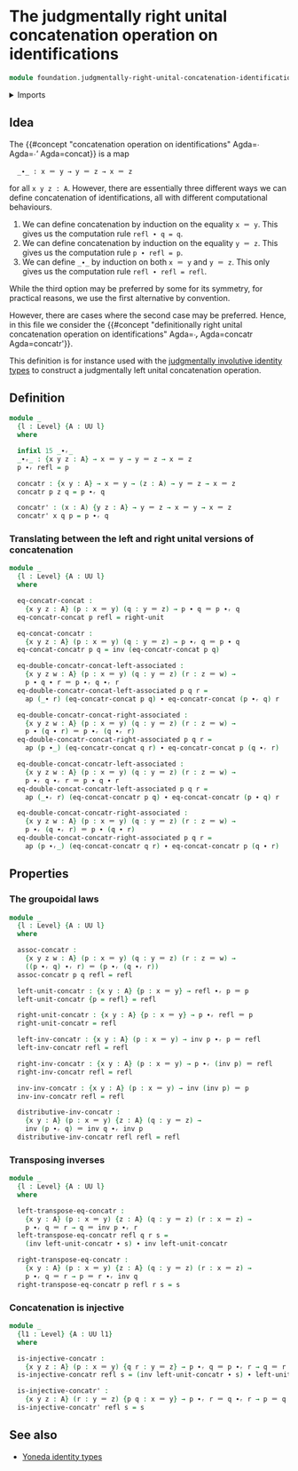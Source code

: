 # The judgmentally right unital concatenation operation on identifications

```agda
module foundation.judgmentally-right-unital-concatenation-identifications where
```

<details><summary>Imports</summary>

```agda
open import foundation.action-on-identifications-functions
open import foundation.universe-levels

open import foundation-core.identity-types
```

</details>

## Idea

The
{{#concept "concatenation operation on identifications" Agda=_∙_ Agda=_∙'_ Agda=concat}}
is a map

```text
  _∙_ : x ＝ y → y ＝ z → x ＝ z
```

for all `x y z : A`. However, there are essentially three different ways we can
define concatenation of identifications, all with different computational
behaviours.

1. We can define concatenation by induction on the equality `x ＝ y`. This gives
   us the computation rule `refl ∙ q = q`.
2. We can define concatenation by induction on the equality `y ＝ z`. This gives
   us the computation rule `p ∙ refl = p`.
3. We can define `_∙_` by induction on both `x ＝ y` and `y ＝ z`. This only
   gives us the computation rule `refl ∙ refl = refl`.

While the third option may be preferred by some for its symmetry, for practical
reasons, we use the first alternative by convention.

However, there are cases where the second case may be preferred. Hence, in this
file we consider the
{{#concept "definitionally right unital concatenation operation on identifications" Agda=_∙ᵣ_ Agda=concatr Agda=concatr'}}.

This definition is for instance used with the
[judgmentally involutive identity types](foundation.judgmentally-involutive-identity-types.md)
to construct a judgmentally left unital concatenation operation.

## Definition

```agda
module _
  {l : Level} {A : UU l}
  where

  infixl 15 _∙ᵣ_
  _∙ᵣ_ : {x y z : A} → x ＝ y → y ＝ z → x ＝ z
  p ∙ᵣ refl = p

  concatr : {x y : A} → x ＝ y → (z : A) → y ＝ z → x ＝ z
  concatr p z q = p ∙ᵣ q

  concatr' : (x : A) {y z : A} → y ＝ z → x ＝ y → x ＝ z
  concatr' x q p = p ∙ᵣ q
```

### Translating between the left and right unital versions of concatenation

```agda
module _
  {l : Level} {A : UU l}
  where

  eq-concatr-concat :
    {x y z : A} (p : x ＝ y) (q : y ＝ z) → p ∙ q ＝ p ∙ᵣ q
  eq-concatr-concat p refl = right-unit

  eq-concat-concatr :
    {x y z : A} (p : x ＝ y) (q : y ＝ z) → p ∙ᵣ q ＝ p ∙ q
  eq-concat-concatr p q = inv (eq-concatr-concat p q)

  eq-double-concatr-concat-left-associated :
    {x y z w : A} (p : x ＝ y) (q : y ＝ z) (r : z ＝ w) →
    p ∙ q ∙ r ＝ p ∙ᵣ q ∙ᵣ r
  eq-double-concatr-concat-left-associated p q r =
    ap (_∙ r) (eq-concatr-concat p q) ∙ eq-concatr-concat (p ∙ᵣ q) r

  eq-double-concatr-concat-right-associated :
    {x y z w : A} (p : x ＝ y) (q : y ＝ z) (r : z ＝ w) →
    p ∙ (q ∙ r) ＝ p ∙ᵣ (q ∙ᵣ r)
  eq-double-concatr-concat-right-associated p q r =
    ap (p ∙_) (eq-concatr-concat q r) ∙ eq-concatr-concat p (q ∙ᵣ r)

  eq-double-concat-concatr-left-associated :
    {x y z w : A} (p : x ＝ y) (q : y ＝ z) (r : z ＝ w) →
    p ∙ᵣ q ∙ᵣ r ＝ p ∙ q ∙ r
  eq-double-concat-concatr-left-associated p q r =
    ap (_∙ᵣ r) (eq-concat-concatr p q) ∙ eq-concat-concatr (p ∙ q) r

  eq-double-concat-concatr-right-associated :
    {x y z w : A} (p : x ＝ y) (q : y ＝ z) (r : z ＝ w) →
    p ∙ᵣ (q ∙ᵣ r) ＝ p ∙ (q ∙ r)
  eq-double-concat-concatr-right-associated p q r =
    ap (p ∙ᵣ_) (eq-concat-concatr q r) ∙ eq-concat-concatr p (q ∙ r)
```

## Properties

### The groupoidal laws

```agda
module _
  {l : Level} {A : UU l}
  where

  assoc-concatr :
    {x y z w : A} (p : x ＝ y) (q : y ＝ z) (r : z ＝ w) →
    ((p ∙ᵣ q) ∙ᵣ r) ＝ (p ∙ᵣ (q ∙ᵣ r))
  assoc-concatr p q refl = refl

  left-unit-concatr : {x y : A} {p : x ＝ y} → refl ∙ᵣ p ＝ p
  left-unit-concatr {p = refl} = refl

  right-unit-concatr : {x y : A} {p : x ＝ y} → p ∙ᵣ refl ＝ p
  right-unit-concatr = refl

  left-inv-concatr : {x y : A} (p : x ＝ y) → inv p ∙ᵣ p ＝ refl
  left-inv-concatr refl = refl

  right-inv-concatr : {x y : A} (p : x ＝ y) → p ∙ᵣ (inv p) ＝ refl
  right-inv-concatr refl = refl

  inv-inv-concatr : {x y : A} (p : x ＝ y) → inv (inv p) ＝ p
  inv-inv-concatr refl = refl

  distributive-inv-concatr :
    {x y : A} (p : x ＝ y) {z : A} (q : y ＝ z) →
    inv (p ∙ᵣ q) ＝ inv q ∙ᵣ inv p
  distributive-inv-concatr refl refl = refl
```

### Transposing inverses

```agda
module _
  {l : Level} {A : UU l}
  where

  left-transpose-eq-concatr :
    {x y : A} (p : x ＝ y) {z : A} (q : y ＝ z) (r : x ＝ z) →
    p ∙ᵣ q ＝ r → q ＝ inv p ∙ᵣ r
  left-transpose-eq-concatr refl q r s =
    (inv left-unit-concatr ∙ s) ∙ inv left-unit-concatr

  right-transpose-eq-concatr :
    {x y : A} (p : x ＝ y) {z : A} (q : y ＝ z) (r : x ＝ z) →
    p ∙ᵣ q ＝ r → p ＝ r ∙ᵣ inv q
  right-transpose-eq-concatr p refl r s = s
```

### Concatenation is injective

```agda
module _
  {l1 : Level} {A : UU l1}
  where

  is-injective-concatr :
    {x y z : A} (p : x ＝ y) {q r : y ＝ z} → p ∙ᵣ q ＝ p ∙ᵣ r → q ＝ r
  is-injective-concatr refl s = (inv left-unit-concatr ∙ s) ∙ left-unit-concatr

  is-injective-concatr' :
    {x y z : A} (r : y ＝ z) {p q : x ＝ y} → p ∙ᵣ r ＝ q ∙ᵣ r → p ＝ q
  is-injective-concatr' refl s = s
```

## See also

- [Yoneda identity types](foundation.yoneda-identity-types.md)
